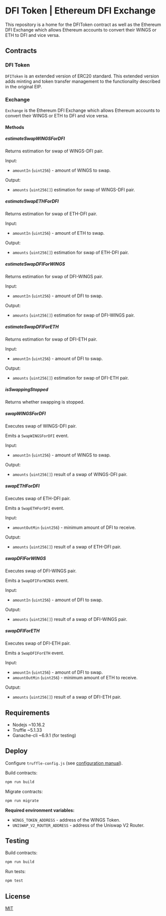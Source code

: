 # DFI Token | Ethereum DFI Exchange

This repository is a home for the DFIToken contract as well as the Ethereum DFI Exchange which allows Ethereum accounts to convert their WINGS or ETH to DFI and vice versa.

## Contracts

### DFI Token

`DFIToken` is an extended version of ERC20 standard. This extended version adds minting and token transfer management to the functionality described in the original EIP.

### Exchange

`Exchange` is the Ethereum DFI Exchange which allows Ethereum accounts to convert their WINGS or ETH to DFI and vice versa.

#### Methods

##### estimateSwapWINGSForDFI

Returns estimation for swap of WINGS-DFI pair.

Input:
- `amountIn` (`uint256`) - amount of WINGS to swap.

Output:
- `amounts` (`uint256[]`) estimation for swap of WINGS-DFI pair.

##### estimateSwapETHForDFI

Returns estimation for swap of ETH-DFI pair.

Input:
- `amountIn` (`uint256`) - amount of ETH to swap.

Output:
- `amounts` (`uint256[]`) estimation for swap of ETH-DFI pair.

##### estimateSwapDFIForWINGS

Returns estimation for swap of DFI-WINGS pair.

Input:
- `amountIn` (`uint256`) - amount of DFI to swap.

Output:
- `amounts` (`uint256[]`) estimation for swap of DFI-WINGS pair.

##### estimateSwapDFIForETH

Returns estimation for swap of DFI-ETH pair.

Input:
- `amountIn` (`uint256`) - amount of DFI to swap.

Output:
- `amounts` (`uint256[]`) estimation for swap of DFI-ETH pair.

##### isSwappingStopped

Returns whether swapping is stopped.

##### swapWINGSForDFI

Executes swap of WINGS-DFI pair.

Emits a `SwapWINGSForDFI` event.

Input:
- `amountIn` (`uint256`) - amount of WINGS to swap.

Output:
- `amounts` (`uint256[]`) result of a swap of WINGS-DFI pair.

##### swapETHForDFI

Executes swap of ETH-DFI pair.

Emits a `SwapETHForDFI` event.

Input:
- `amountOutMin` (`uint256`) - minimum amount of DFI to receive.

Output:
- `amounts` (`uint256[]`) result of a swap of ETH-DFI pair.

##### swapDFIForWINGS

Executes swap of DFI-WINGS pair.

Emits a `SwapDFIForWINGS` event.

Input:
- `amountIn` (`uint256`) - amount of DFI to swap.

Output:
- `amounts` (`uint256[]`) result of a swap of DFI-WINGS pair.

##### swapDFIForETH

Executes swap of DFI-ETH pair.

Emits a `SwapDFIForETH` event.

Input:
- `amountIn` (`uint256`) - amount of DFI to swap.
- `amountOutMin` (`uint256`) - minimum amount of ETH to receive.

Output:
- `amounts` (`uint256[]`) result of a swap of DFI-ETH pair.

## Requirements

- Nodejs ~10.16.2
- Truffle ~5.1.33
- Ganache-cli ~6.9.1 (for testing)

## Deploy

Configure `truffle-config.js` (see [configuration manual](http://truffleframework.com/docs/advanced/configuration)).

Build contracts:

```bash
npm run build
```

Migrate contracts:

```bash
npm run migrate
```

**Required environment variables:**
- `WINGS_TOKEN_ADDRESS` - address of the WINGS Token.
- `UNISWAP_V2_ROUTER_ADDRESS` - address of the Uniswap V2 Router.

## Testing

Build contracts:

```bash
npm run build
```

Run tests:

```bash
npm test
```

## License

[MIT](./LICENSE)
